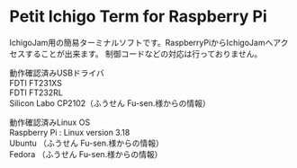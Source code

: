 # Petit Ichigo Term for Raspberry Pi
IchigoJam用の簡易ターミナルソフトです。RaspberryPiからIchigoJamへアクセスすることが出来ます。
制御コードなどの対応は行っておりません。

動作確認済みUSBドライバ  
  FDTI FT231XS  
  FDTI FT232RL  
  Silicon Labo CP2102（ふうせん Fu-sen.様からの情報）   

動作確認済みLinux OS  
  Raspberry Pi : Linux version 3.18  
  Ubuntu （ふうせん Fu-sen.様からの情報）   
  Fedora （ふうせん Fu-sen.様からの情報）   
